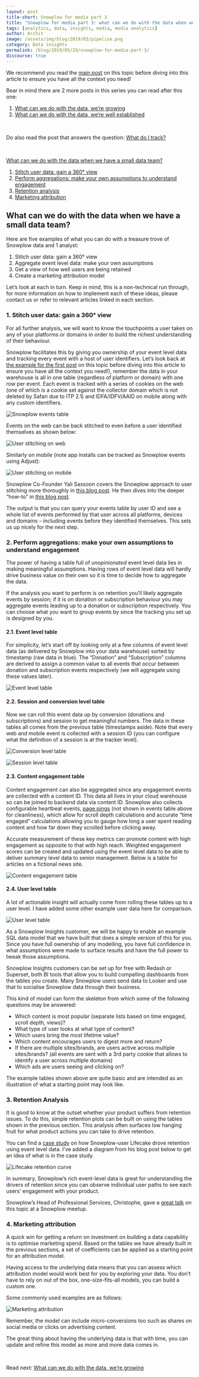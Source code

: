 ```yaml
---
layout: post
title-short: Snowplow for media part 3
title: "Snowplow for media part 3: what can we do with the data when we're getting started?"
tags: [analytics, data, insights, media, media analytics]
author: Archit
image: /assets/img/blog/2019/03/pipeline.png
category: Data insights
permalink: /blog/2019/05/29/snowplow-for-media-part-3/
discourse: true
---
```


We recommend you read the [main post](https://snowplowanalytics.com/blog/2019/05/29/snowplow-for-media-part-1/) on this topic before diving into this article to ensure you have all the context you need!

Bear in mind there are 2 more posts in this series you can read after this one:
1. [What can we do with the data, we’re growing](https://snowplowanalytics.com/blog/2019/05/29/snowplow-for-media-part-4/)
2. [What can we do with the data, we’re well established](https://snowplowanalytics.com/blog/2019/05/29/snowplow-for-media-part-5/)

<br>

Do also read the post that answers the question: [What do I track?](https://snowplowanalytics.com/blog/2019/05/29/snowplow-for-media-part-2/)

<br>

[What can we do with the data when we have a small data team?](#what-can-we-do-with-the-data-when-we-have-a-small-data-team)
1. [Stitch user data: gain a 360° view](#1-stitch-user-data-gain-a-360-view)
2. [Perform aggregations: make your own assumptions to understand engagement](#2-perform-aggregations-make-your-own-assumptions-to-understand-engagement)
3. [Retention analysis](#3-retention-analysis)
4. [Marketing attribution](#4-marketing-attribution)

## What can we do with the data when we have a small data team?

Here are five examples of what you can do with a treasure trove of Snowplow data and 1 analyst:

1. Stitch user data: gain a 360° view
2. Aggregate event level data: make your own assumptions
3. Get a view of how well users are being retained
4. Create a marketing attribution model

Let’s look at each in turn. Keep in mind, this is a non-technical run through, for more information on how to implement each of these ideas, please contact us or refer to relevant articles linked in each section.

### 1. Stitch user data: gain a 360° view

For all further analysis, we will want to know the touchpoints a user takes on any of your platforms or domains in order to build the richest understanding of their behaviour.

Snowplow facilitates this by giving you ownership of your event level data and tracking every event with a host of user identifiers. Let’s look back at [the example for the first post](https://snowplowanalytics.com/blog/2019/05/29/snowplow-for-media-part-1/#what-will-the-data-actually-look-like) on this topic before diving into this article to ensure you have all the context you need!), remember the data in your warehouse is all in one table (regardless of platform or domain) with one row per event. Each event is tracked with a series of cookies on the web (one of which is a cookie set against the collector domain which is not deleted by Safari due to ITP 2.1) and IDFA/IDFV/AAID on mobile along with any custom identifiers.

![Snowplow events table][snowplow-data-table]

Events on the web can be back stitched to even before a user identified themselves as shown below:

![User stitching on web][user-stitch-web]

Similarly on mobile (note app installs can be tracked as Snowplow events using Adjust):

![User stitching on mobile][user-stitch-mobile]

Snowplow Co-Founder Yali Sassoon covers the Snowplow approach to user stitching more thoroughly in [this blog post](https://snowplowanalytics.com/blog/2014/04/16/identity-stitching-snowplow-vs-google-universal-analytics-kissmetrics-and-mixpanel/). He then dives into the deeper “how-to” in [this blog post](https://discourse.snowplowanalytics.com/t/identifying-users-identity-stitching/31).

The output is that you can query your events table by user ID and see a whole list of events performed by that user across all platforms, devices and domains – including events before they identified themselves. This sets us up nicely for the next step.

### 2. Perform aggregations: make your own assumptions to understand engagement

The power of having a table full of *unopinionated* event level data lies in making meaningful assumptions. Having rows of event level data will hardly drive business value on their own so it is time to decide how to aggregate the data.

If the analysis you want to perform is on retention you’ll likely aggregate events by session; if it is on donation or subscription behaviour you may aggregate events leading up to a donation or subscription respectively. You can choose what you want to group events by since the tracking you set up is designed by you.

#### 2.1. Event level table

For simplicity, let’s start off by looking only at a few columns of event level data (as delivered by Snowplow into your data warehouse) sorted by timestamp (raw data in blue). The “Donation” and “Subscription” columns are derived to assign a common value to all events that occur between donation and subscription events respectively (we will aggregate using these values later).

![Event level table][event-level-table]

#### 2.2. Session and conversion level table

Now we can roll this event data up by conversion (donations and subscriptions) and session to get meaningful numbers. The data in these tables all comes from the previous table (timestamps aside). Note that every web and mobile event is collected with a session ID (you can configure what the definition of a session is at the tracker level).

![Conversion level table][conversion-level-table]

![Session level table][session-level-table]

#### 2.3. Content engagement table

Content engagement can also be aggregated since any engagement events are collected with a content ID. This data all lives in your cloud warehouse so can be joined to backend data via content ID. Snowplow also collects configurable heartbeat events, [page pings](https://github.com/snowplow/snowplow/wiki/2-Specific-event-tracking-with-the-Javascript-tracker#32-track-engagement-with-a-web-page-over-time-page-pings) (not shown in events table above for cleanliness), which allow for scroll depth calculations and accurate “time engaged” calculations allowing you to gauge how long a user spent reading content and how far down they scrolled before clicking away.

Accurate measurement of these key metrics can promote content with high engagement as opposite to that with high reach. Weighted engagement scores can be created and updated using the event level data to be able to deliver summary level data to senior management. Below is a table for articles on a fictional news site.

![Content engagement table][content-engagement-table]

#### 2.4. User level table

A lot of actionable insight will actually come from rolling these tables up to a user level. I have added some other example user data here for comparison.

![User level table][user-level-table]

As a Snowplow Insights customer, we will be happy to enable an example SQL data model that we have built that does a simple version of this for you. Since you have full ownership of any modelling, you have full confidence in what assumptions were made to surface results and have the full power to tweak those assumptions.

Snowplow Insights customers can be set up for free with Redash or Superset, both BI tools that allow you to build compelling dashboards from the tables you create. Many Snowplow users send data to Looker and use that to socialise Snowplow data through their business.

This kind of model can form the skeleton from which some of the following questions may be answered:

- Which content is most popular (separate lists based on time engaged, scroll depth, views)?
- What type of user looks at what type of content?
- Which users bring the most lifetime value?
- Which content encourages users to digest more and return?
- If there are multiple sites/brands, are users active across multiple sites/brands? (all events are sent with a 3rd party cookie that allows to identify a user across multiple domains)
- Which ads are users seeing and clicking on?

The example tables shown above are quite basic and are intended as an illustration of what a starting point may look like.

### 3. Retention Analysis

It is good to know at the outset whether your product suffers from retention issues. To do this, simple retention plots can be built on using the tables shown in the previous section. This analysis often surfaces low hanging fruit for what product actions you can take to drive retention.

You can find a [case study](https://snowplowanalytics.com/blog/2018/04/27/getting-the-most-out-of-product-analytics-with-intelligent-questions/) on how Snowplow-user Lifecake drove retention using event level data. I’ve added a diagram from his blog post below to get an idea of what is in the case study.

![Lifecake retention curve][lifecake-retention-curve]

In summary, Snowplow’s rich event-level data is great for understanding the drivers of retention since you can observe individual user paths to see each users’ engagement with your product.

Snowplow’s Head of Professional Services, Christophe, gave a [great talk](https://www.youtube.com/watch?v=qwp5c6ZOGcg) on this topic at a Snowplow meetup.

### 4. Marketing attribution

A quick win for getting a return on investment on building a data capability is to optimise marketing spend. Based on the tables we have already built in the previous sections, a set of coefficients can be applied as a starting point for an attribution model.

Having access to the underlying data means that you can assess which attribution model would work best for you by exploring your data. You don’t have to rely on out of the box, one-size-fits-all models, you can build a custom one.

Some commonly used examples are as follows:

![Marketing attribution][marketing-attribution]

Remember, the model can include micro-conversions too such as shares on social media or clicks on advertising content.

The great thing about having the underlying data is that with time, you can update and refine this model as more and more data comes in.

<br>

Read next: [What can we do with the data, we’re growing](https://snowplowanalytics.com/blog/2019/05/29/snowplow-for-media-part-4/)

[snowplow-data-table]: /assets/img/blog/2019/05/snowplow-data-table.png
[user-stitch-web]: /assets/img/blog/2019/05/user-stitch-web.png
[user-stitch-mobile]: /assets/img/blog/2019/05/user-stitch-mobile.png
[event-level-table]: /assets/img/blog/2019/05/event-level-table.png
[conversion-level-table]: /assets/img/blog/2019/05/conversion-level-table.png
[session-level-table]: /assets/img/blog/2019/05/session-level-table.png
[content-engagement-table]: /assets/img/blog/2019/05/content-engagement-table.png
[user-level-table]: /assets/img/blog/2019/05/user-level-table.png
[lifecake-retention-curve]: /assets/img/blog/2019/05/lifecake-retention-curve.png
[marketing-attribution]: /assets/img/blog/2019/05/marketing-attribution.png
